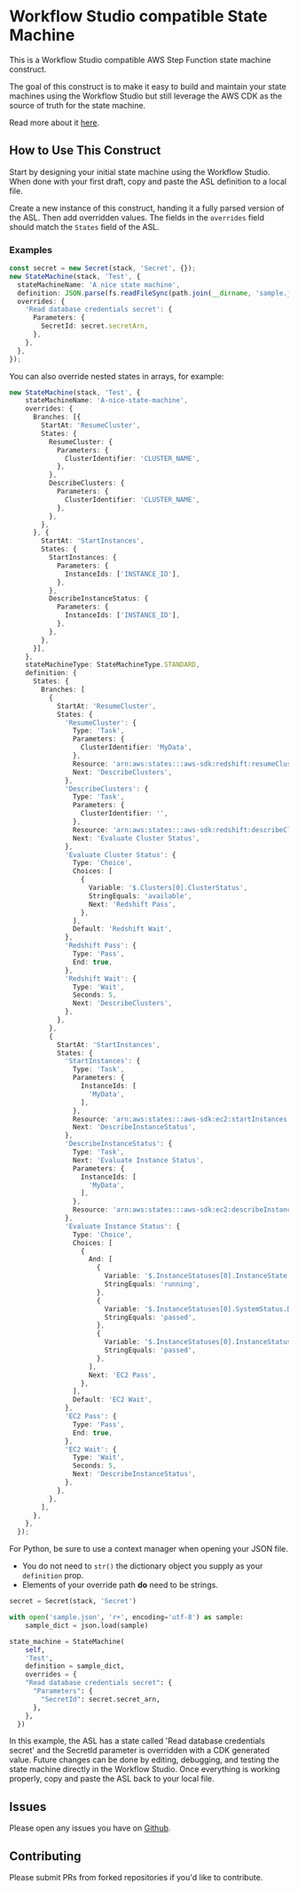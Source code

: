 # Workflow Studio compatible State Machine

This is a Workflow Studio compatible AWS Step Function state machine construct.

The goal of this construct is to make it easy to build and maintain your state machines using the Workflow Studio but still
leverage the AWS CDK as the source of truth for the state machine.

Read more about it [here](https://matthewbonig.com/2022/02/19/step-functions-and-the-cdk/).

## How to Use This Construct

Start by designing your initial state machine using the Workflow Studio.
When done with your first draft, copy and paste the ASL definition to a local file.

Create a new instance of this construct, handing it a fully parsed version of the ASL.
Then add overridden values.
The fields in the `overrides` field should match the `States` field of the ASL.

### Examples

```ts
const secret = new Secret(stack, 'Secret', {});
new StateMachine(stack, 'Test', {
  stateMachineName: 'A nice state machine',
  definition: JSON.parse(fs.readFileSync(path.join(__dirname, 'sample.json'), 'utf8').toString()),
  overrides: {
    'Read database credentials secret': {
      Parameters: {
        SecretId: secret.secretArn,
      },
    },
  },
});
```

You can also override nested states in arrays, for example:

```ts
new StateMachine(stack, 'Test', {
    stateMachineName: 'A-nice-state-machine',
    overrides: {
      Branches: [{
        StartAt: 'ResumeCluster',
        States: {
          ResumeCluster: {
            Parameters: {
              ClusterIdentifier: 'CLUSTER_NAME',
            },
          },
          DescribeClusters: {
            Parameters: {
              ClusterIdentifier: 'CLUSTER_NAME',
            },
          },
        },
      }, {
        StartAt: 'StartInstances',
        States: {
          StartInstances: {
            Parameters: {
              InstanceIds: ['INSTANCE_ID'],
            },
          },
          DescribeInstanceStatus: {
            Parameters: {
              InstanceIds: ['INSTANCE_ID'],
            },
          },
        },
      }],
    },
    stateMachineType: StateMachineType.STANDARD,
    definition: {
      States: {
        Branches: [
          {
            StartAt: 'ResumeCluster',
            States: {
              'ResumeCluster': {
                Type: 'Task',
                Parameters: {
                  ClusterIdentifier: 'MyData',
                },
                Resource: 'arn:aws:states:::aws-sdk:redshift:resumeCluster',
                Next: 'DescribeClusters',
              },
              'DescribeClusters': {
                Type: 'Task',
                Parameters: {
                  ClusterIdentifier: '',
                },
                Resource: 'arn:aws:states:::aws-sdk:redshift:describeClusters',
                Next: 'Evaluate Cluster Status',
              },
              'Evaluate Cluster Status': {
                Type: 'Choice',
                Choices: [
                  {
                    Variable: '$.Clusters[0].ClusterStatus',
                    StringEquals: 'available',
                    Next: 'Redshift Pass',
                  },
                ],
                Default: 'Redshift Wait',
              },
              'Redshift Pass': {
                Type: 'Pass',
                End: true,
              },
              'Redshift Wait': {
                Type: 'Wait',
                Seconds: 5,
                Next: 'DescribeClusters',
              },
            },
          },
          {
            StartAt: 'StartInstances',
            States: {
              'StartInstances': {
                Type: 'Task',
                Parameters: {
                  InstanceIds: [
                    'MyData',
                  ],
                },
                Resource: 'arn:aws:states:::aws-sdk:ec2:startInstances',
                Next: 'DescribeInstanceStatus',
              },
              'DescribeInstanceStatus': {
                Type: 'Task',
                Next: 'Evaluate Instance Status',
                Parameters: {
                  InstanceIds: [
                    'MyData',
                  ],
                },
                Resource: 'arn:aws:states:::aws-sdk:ec2:describeInstanceStatus',
              },
              'Evaluate Instance Status': {
                Type: 'Choice',
                Choices: [
                  {
                    And: [
                      {
                        Variable: '$.InstanceStatuses[0].InstanceState.Name',
                        StringEquals: 'running',
                      },
                      {
                        Variable: '$.InstanceStatuses[0].SystemStatus.Details[0].Status',
                        StringEquals: 'passed',
                      },
                      {
                        Variable: '$.InstanceStatuses[0].InstanceStatus.Details[0].Status',
                        StringEquals: 'passed',
                      },
                    ],
                    Next: 'EC2 Pass',
                  },
                ],
                Default: 'EC2 Wait',
              },
              'EC2 Pass': {
                Type: 'Pass',
                End: true,
              },
              'EC2 Wait': {
                Type: 'Wait',
                Seconds: 5,
                Next: 'DescribeInstanceStatus',
              },
            },
          },
        ],
      },
    },
  });
```



For Python, be sure to use a context manager when opening your JSON file.
- You do not need to `str()` the dictionary object you supply as your `definition` prop.
- Elements of your override path **do** need to be strings.

```python
secret = Secret(stack, 'Secret')

with open('sample.json', 'r+', encoding='utf-8') as sample:
    sample_dict = json.load(sample)

state_machine = StateMachine(
    self,
    'Test',
    definition = sample_dict,
    overrides = {
    "Read database credentials secret": {
      "Parameters": {
        "SecretId": secret.secret_arn,
      },
    },
  })
```
In this example, the ASL has a state called 'Read database credentials secret' and the SecretId parameter is overridden with a
CDK generated value.
Future changes can be done by editing, debugging, and testing the state machine directly in the Workflow Studio.
Once everything is working properly, copy and paste the ASL back to your local file.

## Issues

Please open any issues you have on [Github](https://github.com/mbonig/state-machine/issues).

## Contributing

Please submit PRs from forked repositories if you'd like to contribute.
